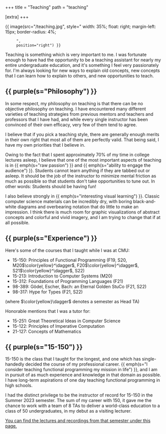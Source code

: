 +++
title = "Teaching"
path = "teaching"

[extra]
+++

{{ image(src="/teaching.jpg",
         style="
           width: 35%;
           float: right;
           margin-left: 15px;
           border-radius: 4%;

         ",
         position="right") }}

Teaching is something which is very important to me. I was fortunate enough
to have had the opportunity to be a teaching assistant for nearly my entire
undergraduate education, and it's something I feel very passionately for.
I'm always looking for new ways to explain old concepts, new concepts that I
can learn how to explain to others, and new opportunities to teach.

## {{ purple(s="Philosophy") }}

In some respect, my philosophy on teaching is that there can be no objective
philosophy on teaching. I have encountered many different varieties of
teaching strategies from previous mentors and teachers and professors that
I have had, and while every single instructor has been convinced of their
own efficacy, very few of them tend to agree.

I believe that if you pick a teaching style, there are generally enough merits
in their own right that most all of them are perfectly valid. That being
said, I have my own priorities that I believe in.

Owing to the fact that I spent approximately 70% of my time in college lectures
asleep, I believe that one of the most important aspects of teaching is in {{
emph(s="raw passion") }} and {{ emph(s="ability to engage the audience") }}.
Students cannot learn anything if they are tabbed out or asleep. It should be
the job of the instructor to minimize mental friction as much as possible  so
that students don't take opportunities to tune out. In other words: Students
should be having fun!

I also believe strongly in {{ emph(s="interesting visual learning") }}. Classic
computer science materials can be incredibly dry, with boring black-and-white
diagrams and overbearing notation that do little to make an impression. I
think there is much room for graphic visualizations of abstract concepts
and colorful and vivid imagery, and I am trying to change that if at all possible.

## {{ purple(s="Experience") }}

Here's some of the courses that I taught while I was at CMU:
- 15-150: Principles of Functional Programming (F19, S20, M20$\color{yellow}^\dagger$, F20$\color{yellow}^\dagger$,
  S21$\color{yellow}^\dagger$, S22)
- 15-213: Introduction to Computer Systems (M20)
- 15-312: Foundations of Programming Languages (F21)
- 98-389: Gödel, Escher, Bach: an Eternal Golden StuCo (F21, S22)
- 98-317: Hype for Types (F21, S22)

(where $\color{yellow}\dagger$ denotes a semester as Head TA)

Honorable mentions that I was a tutor for:
- 15-251: Great Theoretical Ideas in Computer Science
- 15-122: Principles of Imperative Computation
- 21-127: Concepts of Mathematics

## {{ purple(s="15-150") }}

15-150 is the class that I taught for the longest, and one which has
single-handedly decided the course of my professional career. {{ emph(s="I
consider teaching functional programming my mission in life") }}, and I am in
pursuit of as much experience and knowledge in that domain as possible. I have
long-term aspirations of one day teaching functional programming in high
schools.

I had the distinct privilege to be the instructor of record for 15-150 in
the Summer 2023 semester. The sum of my career with 150, it gave me the chance
to work with a team of 8 TAs to deliver a world-class education to a class of
50 undergraduates, in my debut as a visiting lecturer.

<a href="/150">You can find the lectures and recordings from that
semester under this page.</a>
